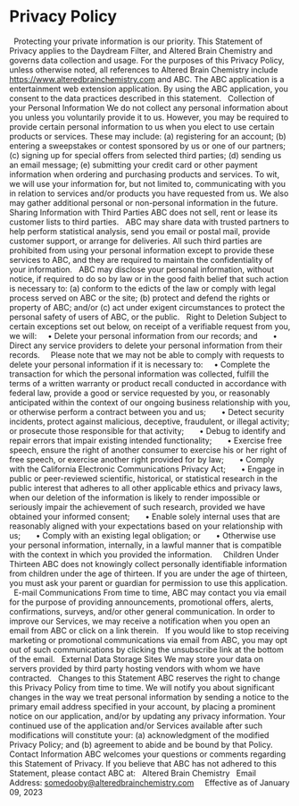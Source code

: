 # Privacy Policy
 
Protecting your private information is our priority. This Statement of Privacy applies to the Daydream Filter, and Altered Brain Chemistry and governs data collection and usage. For the purposes of this Privacy Policy, unless otherwise noted, all references to Altered Brain Chemistry include https://www.alteredbrainchemistry.com and ABC. The ABC application is a entertainment web extension application. By using the ABC application, you consent to the data practices described in this statement.
 
Collection of your Personal Information
We do not collect any personal information about you unless you voluntarily provide it to us. However, you may be required to provide certain personal information to us when you elect to use certain products or services. These may include: (a) registering for an account; (b) entering a sweepstakes or contest sponsored by us or one of our partners; (c) signing up for special offers from selected third parties; (d) sending us an email message; (e) submitting your credit card or other payment information when ordering and purchasing products and services. To wit, we will use your information for, but not limited to, communicating with you in relation to services and/or products you have requested from us. We also may gather additional personal or non-personal information in the future.
 
Sharing Information with Third Parties
ABC does not sell, rent or lease its customer lists to third parties.
 
ABC may share data with trusted partners to help perform statistical analysis, send you email or postal mail, provide customer support, or arrange for deliveries. All such third parties are prohibited from using your personal information except to provide these services to ABC, and they are required to maintain the confidentiality of your information.
 
ABC may disclose your personal information, without notice, if required to do so by law or in the good faith belief that such action is necessary to: (a) conform to the edicts of the law or comply with legal process served on ABC or the site; (b) protect and defend the rights or property of ABC; and/or (c) act under exigent circumstances to protect the personal safety of users of ABC, or the public.
 
Right to Deletion
Subject to certain exceptions set out below, on receipt of a verifiable request from you, we will:
 
  • Delete your personal information from our records; and 
 
 
  • Direct any service providers to delete your personal information from their records. 
 
 
Please note that we may not be able to comply with requests to delete your personal information if it is necessary to:
 
  • Complete the transaction for which the personal information was collected, fulfill the terms of a written warranty or product recall conducted in accordance with federal law, provide a good or service requested by you, or reasonably anticipated within the context of our ongoing business relationship with you, or otherwise perform a contract between you and us; 
 
 
  • Detect security incidents, protect against malicious, deceptive, fraudulent, or illegal activity; or prosecute those responsible for that activity; 
 
 
  • Debug to identify and repair errors that impair existing intended functionality; 
 
 
  • Exercise free speech, ensure the right of another consumer to exercise his or her right of free speech, or exercise another right provided for by law; 
 
 
  • Comply with the California Electronic Communications Privacy Act; 
 
 
  • Engage in public or peer-reviewed scientific, historical, or statistical research in the public interest that adheres to all other applicable ethics and privacy laws, when our deletion of the information is likely to render impossible or seriously impair the achievement of such research, provided we have obtained your informed consent; 
 
 
  • Enable solely internal uses that are reasonably aligned with your expectations based on your relationship with us; 
 
 
  • Comply with an existing legal obligation; or 
 
 
  • Otherwise use your personal information, internally, in a lawful manner that is compatible with the context in which you provided the information. 
 
 
Children Under Thirteen
ABC does not knowingly collect personally identifiable information from children under the age of thirteen. If you are under the age of thirteen, you must ask your parent or guardian for permission to use this application.
 
E-mail Communications
From time to time, ABC may contact you via email for the purpose of providing announcements, promotional offers, alerts, confirmations, surveys, and/or other general communication. In order to improve our Services, we may receive a notification when you open an email from ABC or click on a link therein.
 
If you would like to stop receiving marketing or promotional communications via email from ABC, you may opt out of such communications by clicking the unsubscribe link at the bottom of the email.
 
External Data Storage Sites
We may store your data on servers provided by third party hosting vendors with whom we have contracted.
 
Changes to this Statement
ABC reserves the right to change this Privacy Policy from time to time. We will notify you about significant changes in the way we treat personal information by sending a notice to the primary email address specified in your account, by placing a prominent notice on our application, and/or by updating any privacy information. Your continued use of the application and/or Services available after such modifications will constitute your: (a) acknowledgment of the modified Privacy Policy; and (b) agreement to abide and be bound by that Policy.
 
Contact Information
ABC welcomes your questions or comments regarding this Statement of Privacy. If you believe that ABC has not adhered to this Statement, please contact ABC at:
 
Altered Brain Chemistry
 
Email Address:
somedooby@alteredbrainchemistry.com
 
 
Effective as of January 09, 2023
 
